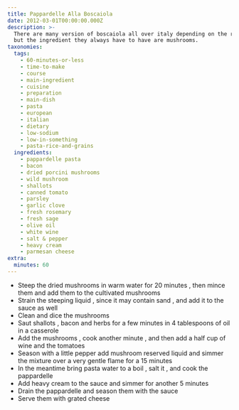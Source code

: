 ```yaml
---
title: Pappardelle Alla Boscaiola
date: 2012-03-01T00:00:00.000Z
description: >-
  There are many version of boscaiola all over italy depending on the region,
  but the ingredient they always have to have are mushrooms.
taxonomies:
  tags:
    - 60-minutes-or-less
    - time-to-make
    - course
    - main-ingredient
    - cuisine
    - preparation
    - main-dish
    - pasta
    - european
    - italian
    - dietary
    - low-sodium
    - low-in-something
    - pasta-rice-and-grains
  ingredients:
    - pappardelle pasta
    - bacon
    - dried porcini mushrooms
    - wild mushroom
    - shallots
    - canned tomato
    - parsley
    - garlic clove
    - fresh rosemary
    - fresh sage
    - olive oil
    - white wine
    - salt & pepper
    - heavy cream
    - parmesan cheese
extra:
  minutes: 60
---
```

 - Steep the dried mushrooms in warm water for 20 minutes , then mince them and add them to the cultivated mushrooms
 - Strain the steeping liquid , since it may contain sand , and add it to the sauce as well
 - Clean and dice the mushrooms
 - Saut shallots , bacon and herbs for a few minutes in 4 tablespoons of oil in a casserole
 - Add the mushrooms , cook another minute , and then add a half cup of wine and the tomatoes
 - Season with a little pepper add mushroom reserved liquid and simmer the mixture over a very gentle flame for a 15 minutes
 - In the meantime bring pasta water to a boil , salt it , and cook the pappardelle
 - Add heavy cream to the sauce and simmer for another 5 minutes
 - Drain the pappardelle and season them with the sauce
 - Serve them with grated cheese
